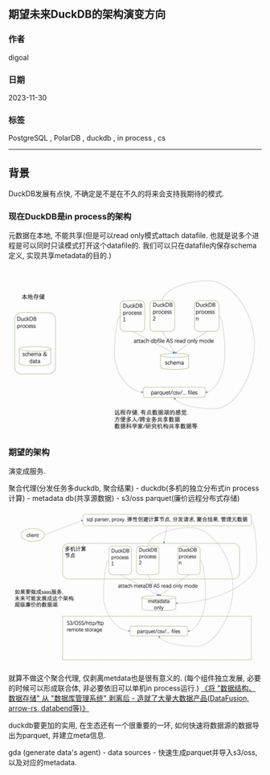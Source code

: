 ## 期望未来DuckDB的架构演变方向      
                                                                                          
### 作者                                                                    
digoal                                                                    
                                                                    
### 日期                                                                    
2023-11-30                                                                
                                                                    
### 标签                                                                    
PostgreSQL , PolarDB , duckdb , in process , cs                        
                                                                    
----                                                                    
                                                                    
## 背景    
DuckDB发展有点快, 不确定是不是在不久的将来会支持我期待的模式.  

### 现在DuckDB是in process的架构
元数据在本地, 不能共享(但是可以read only模式attach datafile. 也就是说多个进程是可以同时只读模式打开这个datafile的. 我们可以只在datafile内保存schema定义, 实现共享metadata的目的.) 

![pic](20231130_04_pic_001.jpg)
   
### 期望的架构
演变成服务.  

聚合代理(分发任务多duckdb, 聚合结果) - duckdb(多机的独立分布式in process计算) - metadata db(共享源数据) - s3/oss parquet(廉价远程分布式存储)  

![pic](20231130_04_pic_002.jpg)

就算不做这个聚合代理, 仅剥离metdata也是很有意义的.  (每个组件独立发展, 必要的时候可以形成联合体, 非必要依旧可以单机in process运行.)  [《将 "数据结构、数据存储" 从 "数据库管理系统" 剥离后 - 造就了大量大数据产品(DataFusion, arrow-rs, databend等)》](../202303/20230328_02.md)     

duckdb要更加的实用, 在生态还有一个很重要的一环, 如何快速将数据源的数据导出为parquet, 并建立meta信息.  

gda (generate data's agent) - data sources - 快速生成parquet并导入s3/oss, 以及对应的metadata.  
  
